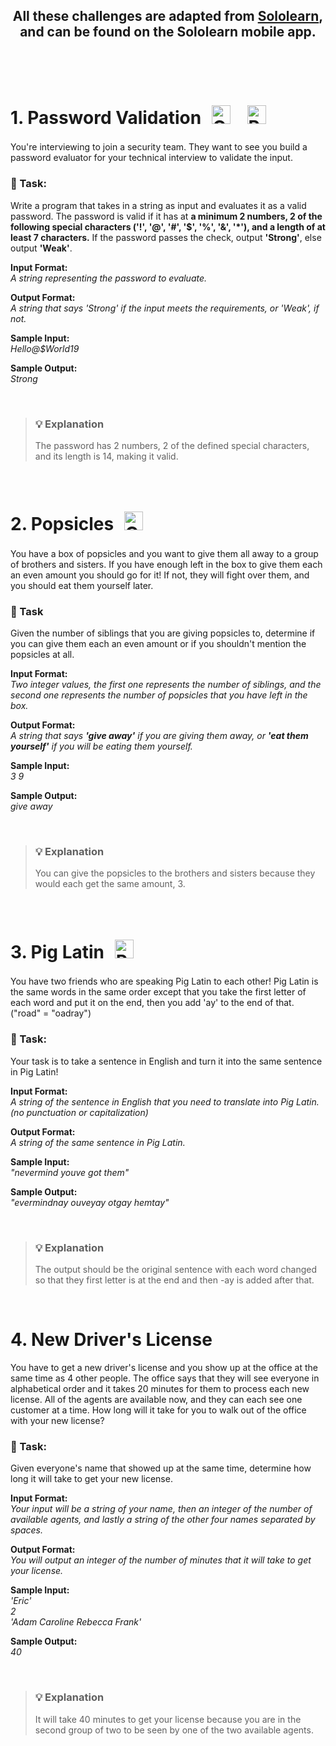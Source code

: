 ## <p align=center>All these challenges are adapted from [Sololearn](https://sololearn.com), and can be found on the Sololearn mobile app.</p>
<br/>
<br/>

# 1. Password Validation [<img style="margin: 10px" src="https://profilinator.rishav.dev/skills-assets/csharp-original.svg" alt="C#" height="30" />](https://github.com/iamstan13y/handy-solutions/blob/ce4821234dcf64b5450b031af5567bb55b9b339e/Sololearn%20CodeCoach%20Challenges/C%23/PasswordValidation.cs) [<img style="margin: 10px" src="https://profilinator.rishav.dev/skills-assets/python-original.svg" alt="Python" height="30" />](https://github.com/iamstan13y/handy-solutions/blob/e019a620d7d725d3f6595e53841a515250eef615/Sololearn%20CodeCoach%20Challenges/Python/PasswordValidation.py)

You're interviewing to join a security team. They want to see you build a password evaluator for your technical interview to validate the input.

### :bookmark_tabs: Task: 
Write a program that takes in a string as input and evaluates it as a valid password. The password is valid if it has at **a minimum 2 numbers, 2 of the following special characters ('!', '@', '#', '$', '%', '&', '*'), and a length of at least 7 characters.**
If the password passes the check, output **'Strong'**, else output **'Weak'**.

**Input Format:** <br/>
_A string representing the password to evaluate._

**Output Format:** <br/>
_A string that says 'Strong' if the input meets the requirements, or 'Weak', if not._

**Sample Input:** <br/>
_Hello@$World19_

**Sample Output:** <br/>
_Strong_

<br/>

> ###  💡 Explanation
> The password has 2 numbers, 2 of the defined special characters, and its length is 14, making it valid.

<br/>

# 2. Popsicles [<img style="margin: 10px" src="https://profilinator.rishav.dev/skills-assets/csharp-original.svg" alt="C#" height="30" />](https://github.com/iamstan13y/handy-solutions/blob/fa27275aff33a36caf9bca58d1ee76bd066727d1/Sololearn%20CodeCoach%20Challenges/C%23/Popsicles.cs)

You have a box of popsicles and you want to give them all away to a group of brothers and sisters. If you have enough left in the box to give them each an even amount you should go for it! If not, they will fight over them, and you should eat them yourself later.

### :bookmark_tabs: Task
Given the number of siblings that you are giving popsicles to, determine if you can give them each an even amount or if you shouldn't mention the popsicles at all.

**Input Format:** <br/>
_Two integer values, the first one represents the number of siblings, and the second one represents the number of popsicles that you have left in the box._

**Output Format:** <br/>
_A string that says **'give away'** if you are giving them away, or **'eat them yourself'** if you will be eating them yourself._

**Sample Input:** <br/>
_3 9_

**Sample Output:** <br/>
_give away_

<br/>

> ###  💡 Explanation
> You can give the popsicles to the brothers and sisters because they would each get the same amount, 3.

<br/>

# 3. Pig Latin [<img style="margin: 10px" src="https://profilinator.rishav.dev/skills-assets/python-original.svg" alt="Python" height="30" />](https://github.com/iamstan13y/handy-solutions/blob/5867bd8bb78bdd5efcc51249489990aa6c79c6ca/Sololearn%20CodeCoach%20Challenges/Python/PigLatin.py)

You have two friends who are speaking Pig Latin to each other! Pig Latin is the same words in the same order except that you take the first letter of each word and put it on the end, then you add 'ay' to the end of that. ("road" = "oadray") 

### :bookmark_tabs: Task:
Your task is to take a sentence in English and turn it into the same sentence in Pig Latin! 

**Input Format:** <br/> 
_A string of the sentence in English that you need to translate into Pig Latin. (no punctuation or capitalization)_

**Output Format:** <br/>
_A string of the same sentence in Pig Latin._

**Sample Input:** <br/>
_"nevermind youve got them"_

**Sample Output:** <br/>
_"evermindnay ouveyay otgay hemtay"_

<br/>

> ###  💡 Explanation
> The output should be the original sentence with each word changed so that they first letter is at the end and then -ay is added after that.

<br/>

# 4. New Driver's License

You have to get a new driver's license and you show up at the office at the same time as 4 other people. The office says that they will see everyone in alphabetical order and it takes 20 minutes for them to process each new license. All of the agents are available now, and they can each see one customer at a time. How long will it take for you to walk out of the office with your new license?

### :bookmark_tabs: Task: 
Given everyone's name that showed up at the same time, determine how long it will take to get your new license.

**Input Format:** <br/>
_Your input will be a string of your name, then an integer of the number of available agents, and lastly a string of the other four names separated by spaces._

**Output Format:** <br/>
_You will output an integer of the number of minutes that it will take to get your license._

**Sample Input:** <br/>
_'Eric'_ <br/>
_2_ <br/>
_'Adam Caroline Rebecca Frank'_ <br/>

**Sample Output:** <br/> 
_40_

<br/>

> ### 💡 Explanation 
> It will take 40 minutes to get your license because you are in the second group of two to be seen by one of the two available agents.

<br/>
